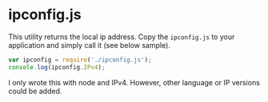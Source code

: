 # ipconfig.js

This utility returns the local ip address.  Copy the `ipconfig.js` to your application and simply call it (see below sample).

```javascript
var ipconfig = require('./ipconfig.js');
console.log(ipconfig.IPv4);
```

I only wrote this with node and IPv4.  However, other language or IP versions could be added.
